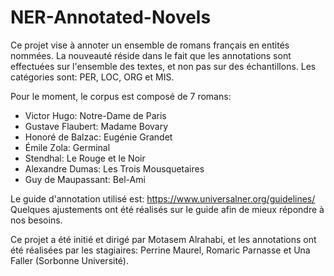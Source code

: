# NER-Annotated-Novels
Ce projet vise à annoter un ensemble de romans français en entités nommées.
La nouveauté réside dans le fait que les annotations sont effectuées sur l'ensemble des textes, et non pas sur des échantillons.
Les catégories sont: PER, LOC, ORG et MIS.

Pour le moment, le corpus est composé de 7 romans:
- Victor Hugo: Notre-Dame de Paris
- Gustave Flaubert: Madame Bovary
- Honoré de Balzac: Eugénie Grandet
- Émile Zola: Germinal
- Stendhal: Le Rouge et le Noir
- Alexandre Dumas: Les Trois Mousquetaires
- Guy de Maupassant: Bel-Ami

Le guide d'annotation utilisé est: https://www.universalner.org/guidelines/
Quelques ajustements ont été réalisés sur le guide afin de mieux répondre à nos besoins.

Ce projet a été initié et dirigé par Motasem Alrahabi, et les annotations ont été réalisées par les stagiaires: Perrine Maurel, Romaric Parnasse et Una Faller (Sorbonne Université).
